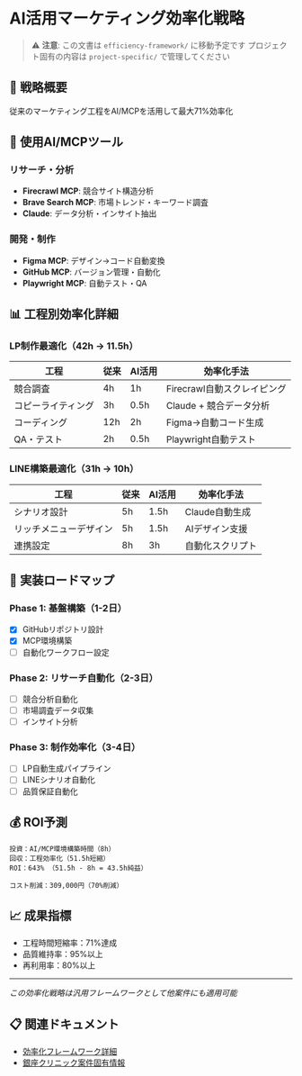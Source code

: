 # AI活用マーケティング効率化戦略

> ⚠️ **注意**: この文書は `efficiency-framework/` に移動予定です
> プロジェクト固有の内容は `project-specific/` で管理してください

## 🎯 戦略概要
従来のマーケティング工程をAI/MCPを活用して最大71%効率化

## 🔧 使用AI/MCPツール

### リサーチ・分析
- **Firecrawl MCP**: 競合サイト構造分析
- **Brave Search MCP**: 市場トレンド・キーワード調査
- **Claude**: データ分析・インサイト抽出

### 開発・制作
- **Figma MCP**: デザイン→コード自動変換
- **GitHub MCP**: バージョン管理・自動化
- **Playwright MCP**: 自動テスト・QA

## 📊 工程別効率化詳細

### LP制作最適化（42h → 11.5h）
| 工程 | 従来 | AI活用 | 効率化手法 |
|------|------|--------|-----------|
| 競合調査 | 4h | 1h | Firecrawl自動スクレイピング |
| コピーライティング | 3h | 0.5h | Claude + 競合データ分析 |
| コーディング | 12h | 2h | Figma→自動コード生成 |
| QA・テスト | 2h | 0.5h | Playwright自動テスト |

### LINE構築最適化（31h → 10h）
| 工程 | 従来 | AI活用 | 効率化手法 |
|------|------|--------|-----------|
| シナリオ設計 | 5h | 1.5h | Claude自動生成 |
| リッチメニューデザイン | 5h | 1.5h | AIデザイン支援 |
| 連携設定 | 8h | 3h | 自動化スクリプト |

## 🚀 実装ロードマップ

### Phase 1: 基盤構築（1-2日）
- [x] GitHubリポジトリ設計
- [x] MCP環境構築
- [ ] 自動化ワークフロー設定

### Phase 2: リサーチ自動化（2-3日）
- [ ] 競合分析自動化
- [ ] 市場調査データ収集
- [ ] インサイト分析

### Phase 3: 制作効率化（3-4日）
- [ ] LP自動生成パイプライン
- [ ] LINEシナリオ自動化
- [ ] 品質保証自動化

## 💰 ROI予測
```
投資：AI/MCP環境構築時間（8h）
回収：工程効率化（51.5h短縮）
ROI：643% （51.5h - 8h = 43.5h純益）

コスト削減：309,000円（70%削減）
```

## 📈 成果指標
- 工程時間短縮率：71%達成
- 品質維持率：95%以上
- 再利用率：80%以上

---
*この効率化戦略は汎用フレームワークとして他案件にも適用可能*

## 📋 関連ドキュメント
- [効率化フレームワーク詳細](../efficiency-framework/README.md)
- [銀座クリニック案件固有情報](../project-specific/README.md)
